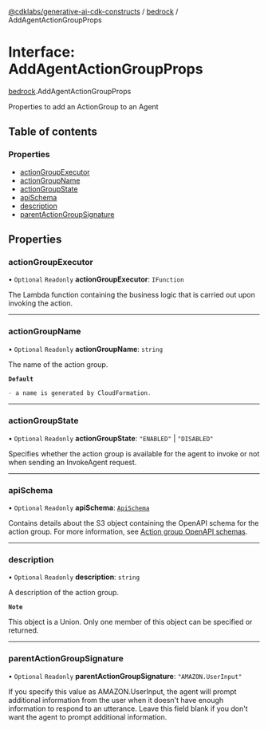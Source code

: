 [@cdklabs/generative-ai-cdk-constructs](../README.md) / [bedrock](../modules/bedrock.md) / AddAgentActionGroupProps

# Interface: AddAgentActionGroupProps

[bedrock](../modules/bedrock.md).AddAgentActionGroupProps

Properties to add an ActionGroup to an Agent

## Table of contents

### Properties

- [actionGroupExecutor](bedrock.AddAgentActionGroupProps.md#actiongroupexecutor)
- [actionGroupName](bedrock.AddAgentActionGroupProps.md#actiongroupname)
- [actionGroupState](bedrock.AddAgentActionGroupProps.md#actiongroupstate)
- [apiSchema](bedrock.AddAgentActionGroupProps.md#apischema)
- [description](bedrock.AddAgentActionGroupProps.md#description)
- [parentActionGroupSignature](bedrock.AddAgentActionGroupProps.md#parentactiongroupsignature)

## Properties

### actionGroupExecutor

• `Optional` `Readonly` **actionGroupExecutor**: `IFunction`

The Lambda function containing the business logic that is carried out upon invoking the action.

___

### actionGroupName

• `Optional` `Readonly` **actionGroupName**: `string`

The name of the action group.

**`Default`**

```ts
- a name is generated by CloudFormation.
```

___

### actionGroupState

• `Optional` `Readonly` **actionGroupState**: ``"ENABLED"`` \| ``"DISABLED"``

Specifies whether the action group is available for the agent to invoke or not when sending an InvokeAgent request.

___

### apiSchema

• `Optional` `Readonly` **apiSchema**: [`ApiSchema`](../classes/bedrock.ApiSchema.md)

Contains details about the S3 object containing the OpenAPI schema for the action group. For more information, see
[Action group OpenAPI schemas](https://docs.aws.amazon.com/bedrock/latest/userguide/agents-api-schema.html).

___

### description

• `Optional` `Readonly` **description**: `string`

A description of the action group.

**`Note`**

This object is a Union. Only one member of this object can be specified or returned.

___

### parentActionGroupSignature

• `Optional` `Readonly` **parentActionGroupSignature**: ``"AMAZON.UserInput"``

If you specify this value as AMAZON.UserInput, the agent will prompt additional information from the user when it
doesn't have enough information to respond to an utterance. Leave this field blank if you don't want the agent to
prompt additional information.
